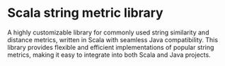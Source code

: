 # Scala string metric library
A highly customizable library for commonly used string similarity and distance metrics, written in Scala with seamless Java compatibility. This library provides flexible and efficient implementations of popular string metrics, making it easy to integrate into both Scala and Java projects.
